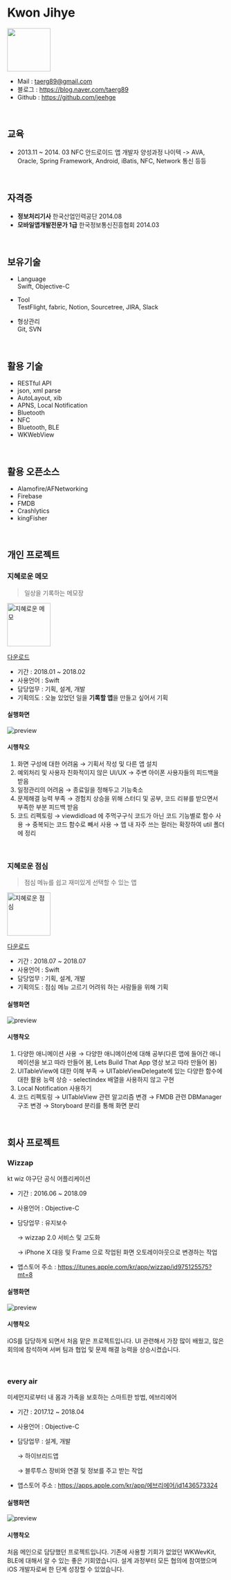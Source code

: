 

# Kwon Jihye 


<img width="100" src="./Image/profileImage.png" alt="">


- Mail  :  taerg89@gmail.com
- 블로그  :  https://blog.naver.com/taerg89
- Github  :  https://github.com/jeehge


<br>

## 교육

- 2013.11 ~ 2014. 03 NFC 안드로이드 앱 개발자 양성과정 나이텍 -> AVA, Oracle, Spring Framework, Android, iBatis, NFC, Network 통신 등등

<br>

## 자격증

- **정보처리기사**  한국산업인력공단    2014.08
- **모바일앱개발전문가 1급**    한국정보통신진흥협회  2014.03

<br>

## 보유기술

- Language   
    Swift, Objective-C 

- Tool   
    TestFlight, fabric, Notion, Sourcetree, JIRA, Slack

- 형상관리   
    Git, SVN
    

<br>

## 활용 기술

- RESTful API
- json, xml parse
- AutoLayout, xib
- APNS, Local Notification
- Bluetooth
- NFC
- Bluetooth, BLE
- WKWebView
  
<br>

## 활용 오픈소스

- Alamofire/AFNetworking
- Firebase
- FMDB
- Crashlytics
- kingFisher

<br>

## **개인 프로젝트**

### **지혜로운 메모**
 >  일상을 기록하는 메모장

<img width="100" src="./Image/memo_icon.png" alt="지혜로운 메모">

[다운로드](https://apps.apple.com/us/app/jhmemo/id1347454816?l=ko&ls=1&mt=8%29)

- 기간 : 2018.01 ~ 2018.02
- 사용언어 : Swift
- 담당업무 : 기획, 설계, 개발
- 기획의도 : 오늘 있었던 일을 **기록할 앱**을 만들고 싶어서 기획

#### 실행화면

![preview](./Image/project_memo.png)

#### 시행착오

1. 화면 구성에 대한 어려움 → 기획서 작성 및 다른 앱 설치
2. 예외처리 및 사용자 친화적이지 않은 UI/UX  → 주변 아이폰 사용자들의 피드백을 받음
3. 일정관리의 어려움 → 종료일을 정해두고 기능축소
4. 문제해결 능력 부족 → 경험치 상승을 위해 스터디 및 공부, 코드 리뷰를 받으면서 부족한 부분 피드백 받음
5. 코드 리펙토링 
    → viewdidload 에 주먹구구식 코드가 아닌 코드 기능별로 함수 사용 
    → 중복되는 코드 함수로 빼서 사용 
    → 앱 내 자주 쓰는 컬러는 확장하여 util 폴더에 정리 


<br>

### **지혜로운 점심**
 >  점심 메뉴를 쉽고 재미있게 선택할 수 있는 앱

<img width="100" src="./Image/lunch_icon.png" alt="지혜로운 점심">

[다운로드](https://apps.apple.com/us/app/지혜로운-점심/id1440288017)

- 기간 : 2018.07 ~ 2018.07
- 사용언어 : Swift
- 담당업무 : 기획, 설계, 개발
- 기획의도 : 점심 메뉴 고르기 어려워 하는 사람들을 위해 기획

#### 실행화면

![preview](./Image/project_lunch.png)

#### 시행착오

1. 다양한 애니메이션 사용 → 다양한 애니메이션에 대해 공부(다른 앱에 들어간 애니메이션을 보고 따라 만들어 봄, Lets Build That App 영상 보고 따라 만들어 봄)
2. UITableView에 대한 이해 부족 → UITableViewDelegate에 있는 다양한 함수에 대한 활용 능력 상승 - selectindex 배열을 사용하지 않고 구현 
3. Local Notification 사용하기
4. 코드 리펙토링 
    → UITableView 관련 알고리즘 변경
    → FMDB 관련 DBManager 구조 변경
    → Storyboard 분리를 통해 화면 분리



<br>

## **회사 프로젝트**

### **Wizzap**

kt wiz 야구단 공식 어플리케이션

- 기간 : 2016.06 ~ 2018.09

- 사용언어 : Objective-C

- 담당업무 : 유지보수

    → wizzap 2.0 서비스 및 고도화

    → iPhone X 대응 및 Frame 으로 작업된 화면 오토레이아웃으로 변경하는 작업
    
    
- 앱스토어 주소 : https://itunes.apple.com/kr/app/wizzap/id975125575?mt=8

#### 실행화면

![preview](./Image/wizzap_preview.png)



#### 시행착오

iOS를 담당하게 되면서 처음 맡은 프로젝트입니다. UI 관련해서 가장 많이 배웠고, 많은 회의에 참석하며 서버 팀과 협업 및 문제 해결 능력을 상승시켰습니다.


<br>


### **every air**

미세먼지로부터 내 몸과 가족을 보호하는 스마트한 방법, 에브리에어

- 기간 : 2017.12 ~ 2018.04

- 사용언어 : Objective-C

- 담당업무 : 설계, 개발

    → 하이브리드앱

    → 블루투스 장비와 연결 및 정보를 주고 받는 작업
    
    
- 앱스토어 주소 : https://apps.apple.com/kr/app/에브리에어/id1436573324

#### 실행화면

![preview](./Image/everyair_preview.png)


#### 시행착오

처음 메인으로 담당했던 프로젝트입니다. 기존에 사용할 기회가 없었던 WKWevKit, BLE에 대해서 알 수 있는 좋은 기회였습니다. 설계 과정부터 모든 협의에 참여했으며 iOS 개발자로써 한 단계 성장할 수 있었습니다. 


